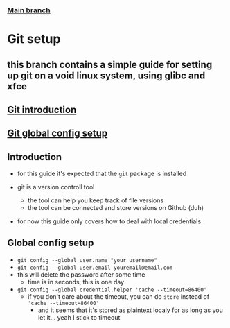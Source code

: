 ### [Main branch](https://github.com/gamingtruble/gamingtruble-s-void-setup)

# Git setup
## this branch contains a simple guide for setting up git on a void linux system, using glibc and xfce

## [Git introduction](#introduction)
## [Git global config setup](#global-config-setup)

## Introduction
* for this guide it's expected that the `git` package is installed
* git is a version controll tool
    * the tool can help you keep track of file versions
    * the tool can be connected and store versions on Github (duh)

* for now this guide only covers how to deal with local credentials

## Global config setup
* `git config --global user.name "your username"`
* `git config --global user.email youremail@email.com`
* this will delete the password after some time
    * time is in seconds, this is one day
* `git config --global credential.helper 'cache --timeout=86400'`
    * if you don't care about the timeout, you can do `store` instead of `'cache --timeout=86400'`
        * and it seems that it's stored as plaintext localy for as long as you let it... yeah I stick to timeout
